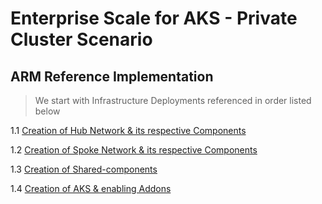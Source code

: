 # Enterprise Scale for AKS - Private Cluster Scenario
## ARM Reference Implementation

>We start with Infrastructure Deployments referenced in order listed below
 
1.1 [Creation of Hub Network & its respective Components](./01-Setup-Hub.md)

1.2 [Creation of Spoke Network & its respective Components](./02-Setup-Spoke.md)

1.3 [Creation of Shared-components](./03-Setup-supporting-components.md)

1.4 [Creation of AKS & enabling Addons](./04-Setup-Addons-and-AKS.md)
